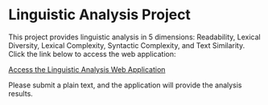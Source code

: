 # Linguistic Analysis Project

This project provides linguistic analysis in 5 dimensions: Readability, Lexical Diversity, Lexical Complexity, Syntactic Complexity, and Text Similarity. Click the link below to access the web application:

[Access the Linguistic Analysis Web Application](https://thousand-leaf.shinyapps.io/text_analysis/)

Please submit a plain text, and the application will provide the analysis results.

<!-- readme: contributors -start -->
<!-- readme: contributors -end -->

